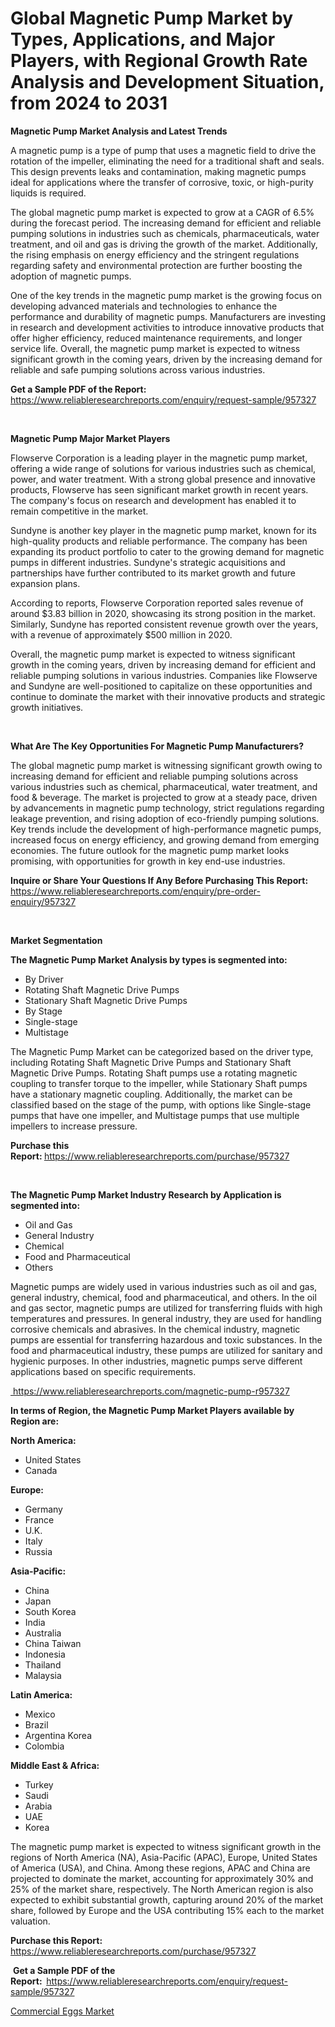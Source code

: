 <p><h1>Global Magnetic Pump Market by Types, Applications, and Major Players, with Regional Growth Rate Analysis and Development Situation, from 2024 to 2031</h1></p><p><strong>Magnetic Pump Market Analysis and Latest Trends</strong></p>
<p><p>A magnetic pump is a type of pump that uses a magnetic field to drive the rotation of the impeller, eliminating the need for a traditional shaft and seals. This design prevents leaks and contamination, making magnetic pumps ideal for applications where the transfer of corrosive, toxic, or high-purity liquids is required.</p><p>The global magnetic pump market is expected to grow at a CAGR of 6.5% during the forecast period. The increasing demand for efficient and reliable pumping solutions in industries such as chemicals, pharmaceuticals, water treatment, and oil and gas is driving the growth of the market. Additionally, the rising emphasis on energy efficiency and the stringent regulations regarding safety and environmental protection are further boosting the adoption of magnetic pumps.</p><p>One of the key trends in the magnetic pump market is the growing focus on developing advanced materials and technologies to enhance the performance and durability of magnetic pumps. Manufacturers are investing in research and development activities to introduce innovative products that offer higher efficiency, reduced maintenance requirements, and longer service life. Overall, the magnetic pump market is expected to witness significant growth in the coming years, driven by the increasing demand for reliable and safe pumping solutions across various industries.</p></p>
<p><strong>Get a Sample PDF of the Report:&nbsp;</strong> <a href="https://www.reliableresearchreports.com/enquiry/request-sample/957327">https://www.reliableresearchreports.com/enquiry/request-sample/957327</a></p>
<p>&nbsp;</p>
<p><strong>Magnetic Pump Major Market Players</strong></p>
<p><p>Flowserve Corporation is a leading player in the magnetic pump market, offering a wide range of solutions for various industries such as chemical, power, and water treatment. With a strong global presence and innovative products, Flowserve has seen significant market growth in recent years. The company's focus on research and development has enabled it to remain competitive in the market.</p><p>Sundyne is another key player in the magnetic pump market, known for its high-quality products and reliable performance. The company has been expanding its product portfolio to cater to the growing demand for magnetic pumps in different industries. Sundyne's strategic acquisitions and partnerships have further contributed to its market growth and future expansion plans.</p><p>According to reports, Flowserve Corporation reported sales revenue of around $3.83 billion in 2020, showcasing its strong position in the market. Similarly, Sundyne has reported consistent revenue growth over the years, with a revenue of approximately $500 million in 2020.</p><p>Overall, the magnetic pump market is expected to witness significant growth in the coming years, driven by increasing demand for efficient and reliable pumping solutions in various industries. Companies like Flowserve and Sundyne are well-positioned to capitalize on these opportunities and continue to dominate the market with their innovative products and strategic growth initiatives.</p></p>
<p>&nbsp;</p>
<p><strong>What Are The Key Opportunities For Magnetic Pump Manufacturers?</strong></p>
<p><p>The global magnetic pump market is witnessing significant growth owing to increasing demand for efficient and reliable pumping solutions across various industries such as chemical, pharmaceutical, water treatment, and food & beverage. The market is projected to grow at a steady pace, driven by advancements in magnetic pump technology, strict regulations regarding leakage prevention, and rising adoption of eco-friendly pumping solutions. Key trends include the development of high-performance magnetic pumps, increased focus on energy efficiency, and growing demand from emerging economies. The future outlook for the magnetic pump market looks promising, with opportunities for growth in key end-use industries.</p></p>
<p><strong>Inquire or Share Your Questions If Any Before Purchasing This Report:</strong> <a href="https://www.reliableresearchreports.com/enquiry/pre-order-enquiry/957327">https://www.reliableresearchreports.com/enquiry/pre-order-enquiry/957327</a></p>
<p>&nbsp;</p>
<p><strong>Market Segmentation</strong></p>
<p><strong>The Magnetic Pump Market Analysis by types is segmented into:</strong></p>
<p><ul><li>By Driver</li><li>Rotating Shaft Magnetic Drive Pumps</li><li>Stationary Shaft Magnetic Drive Pumps</li><li>By Stage</li><li>Single-stage</li><li>Multistage</li></ul></p>
<p><p>The Magnetic Pump Market can be categorized based on the driver type, including Rotating Shaft Magnetic Drive Pumps and Stationary Shaft Magnetic Drive Pumps. Rotating Shaft pumps use a rotating magnetic coupling to transfer torque to the impeller, while Stationary Shaft pumps have a stationary magnetic coupling. Additionally, the market can be classified based on the stage of the pump, with options like Single-stage pumps that have one impeller, and Multistage pumps that use multiple impellers to increase pressure.</p></p>
<p><strong>Purchase this Report:&nbsp;</strong><a href="https://www.reliableresearchreports.com/purchase/957327">https://www.reliableresearchreports.com/purchase/957327</a></p>
<p>&nbsp;</p>
<p><strong>The Magnetic Pump Market Industry Research by Application is segmented into:</strong></p>
<p><ul><li>Oil and Gas</li><li>General Industry</li><li>Chemical</li><li>Food and Pharmaceutical</li><li>Others</li></ul></p>
<p><p>Magnetic pumps are widely used in various industries such as oil and gas, general industry, chemical, food and pharmaceutical, and others. In the oil and gas sector, magnetic pumps are utilized for transferring fluids with high temperatures and pressures. In general industry, they are used for handling corrosive chemicals and abrasives. In the chemical industry, magnetic pumps are essential for transferring hazardous and toxic substances. In the food and pharmaceutical industry, these pumps are utilized for sanitary and hygienic purposes. In other industries, magnetic pumps serve different applications based on specific requirements.</p></p>
<p><a href="https://www.reliableresearchreports.com/magnetic-pump-r957327">&nbsp;https://www.reliableresearchreports.com/magnetic-pump-r957327</a></p>
<p><strong>In terms of Region, the Magnetic Pump Market Players available by Region are:</strong></p>
<p>
    <p> <strong> North America: </strong>
        <ul>
            <li>United States</li>
            <li>Canada</li>
        </ul>
        </p> 
    <p> <strong> Europe: </strong>
        <ul>
            <li>Germany</li>
            <li>France</li>
            <li>U.K.</li>
            <li>Italy</li>
            <li>Russia</li>
        </ul>
        </p> 
    <p> <strong> Asia-Pacific: </strong>
        <ul>
            <li>China</li>
            <li>Japan</li>
            <li>South Korea</li>
            <li>India</li>
            <li>Australia</li>
            <li>China Taiwan</li>
            <li>Indonesia</li>
            <li>Thailand</li>
            <li>Malaysia</li>
        </ul>
        </p> 
    <p> <strong> Latin America: </strong>
        <ul>
            <li>Mexico</li>
            <li>Brazil</li>
            <li>Argentina Korea</li>
            <li>Colombia</li>
        </ul>
        </p> 
    <p> <strong> Middle East & Africa: </strong>
        <ul>
            <li>Turkey</li>
            <li>Saudi</li>
            <li>Arabia</li>
            <li>UAE</li>
            <li>Korea</li>
        </ul>
    </p>
    </p>
<p><p>The magnetic pump market is expected to witness significant growth in the regions of North America (NA), Asia-Pacific (APAC), Europe, United States of America (USA), and China. Among these regions, APAC and China are projected to dominate the market, accounting for approximately 30% and 25% of the market share, respectively. The North American region is also expected to exhibit substantial growth, capturing around 20% of the market share, followed by Europe and the USA contributing 15% each to the market valuation.</p></p>
<p><strong>Purchase this Report: </strong><a href="https://www.reliableresearchreports.com/purchase/957327">https://www.reliableresearchreports.com/purchase/957327</a></p>
<p>&nbsp;<strong>Get a Sample PDF of the Report:&nbsp;&nbsp;</strong><a href="https://www.reliableresearchreports.com/enquiry/request-sample/957327">https://www.reliableresearchreports.com/enquiry/request-sample/957327</a></p>
<p><strong></strong></p>
<p><p><a href="https://gamy-alyssum-396.notion.site/Commercial-Eggs-Market-Trends-Forecast-and-Competitive-Analysis-to-2031-01325a6b813b42c6a818c9050899ccfc">Commercial Eggs Market</a></p></p>